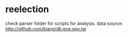 reelection
============

check parser folder for scripts for analysis.
data source: http://github.com/kiang/db.ece.gov.tw
